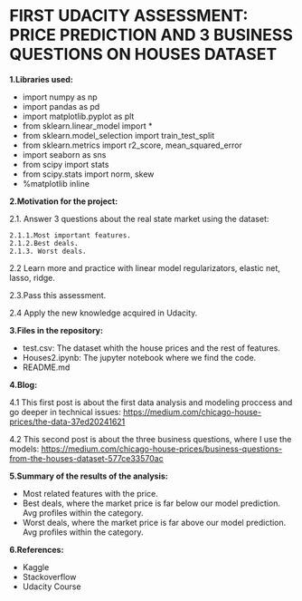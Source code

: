 # FIRST UDACITY ASSESSMENT: PRICE PREDICTION AND 3 BUSINESS QUESTIONS ON HOUSES DATASET

**1.Libraries used:**

  - import numpy as np
  - import pandas as pd
  - import matplotlib.pyplot as plt
  - from sklearn.linear_model import *
  - from sklearn.model_selection import train_test_split
  - from sklearn.metrics import r2_score, mean_squared_error
  - import seaborn as sns
  - from scipy import stats
  - from scipy.stats import norm, skew
  - %matplotlib inline
 
  
 **2.Motivation for the project:**
  
  2.1. Answer 3 questions about the real state market using the dataset:
  
    2.1.1.Most important features.    
    2.1.2.Best deals.    
    2.1.3. Worst deals.
    
  2.2 Learn more and practice with linear model regularizators, elastic net, lasso, ridge.
  
  2.3.Pass this assessment.
  
  2.4 Apply the new knowledge acquired in Udacity.
  
 **3.Files in the repository:** 
 
  - test.csv: The dataset whith the house prices and the rest of features.
  - Houses2.ipynb: The jupyter notebook where we find the code.
  - README.md
  
 **4.Blog:**
 
  4.1 This first post is about the first data analysis and modeling proccess and go deeper in technical issues: https://medium.com/chicago-house-prices/the-data-37ed20241621
  
  4.2 This second post is about the three business questions, where I use the models: https://medium.com/chicago-house-prices/business-questions-from-the-houses-dataset-577ce33570ac
   
 **5.Summary of the results of the analysis:**
 
  - Most related features with the price.
  - Best deals, where the market price is far below our model prediction. Avg profiles within the category.
  - Worst deals, where the market price is far above our model prediction. Avg profiles within the category.
 
 **6.References:**
 
  - Kaggle
  - Stackoverflow
  - Udacity Course
  
